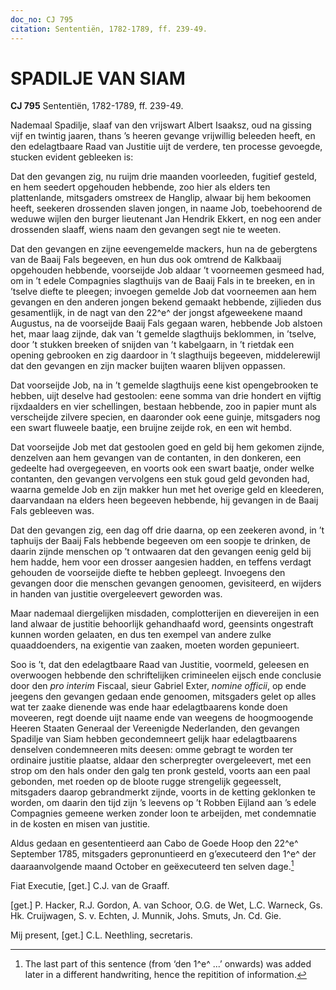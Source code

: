 ```yaml
---
doc_no: CJ 795
citation: Sententiën, 1782-1789, ff. 239-49.
---
```


# SPADILJE VAN SIAM

**CJ 795** Sententiën, 1782-1789, ff. 239-49.

Nademaal Spadilje, slaaf van den vrijswart Albert Isaaksz, oud na gissing vijf en twintig jaaren, thans ’s heeren gevange vrijwillig beleeden heeft, en den edelagtbaare Raad van Justitie uijt de verdere, ten processe gevoegde, stucken evident gebleeken is:

Dat den gevangen zig, nu ruijm drie maanden voorleeden, fugitief gesteld, en hem seedert opgehouden hebbende, zoo hier als elders ten plattenlande, mitsgaders omstreex de Hanglip, alwaar bij hem bekoomen heeft, seekeren drossenden slaven jongen, in naame Job, toebehoorend de weduwe wijlen den burger lieutenant Jan Hendrik Ekkert, en nog een ander drossenden slaaff, wiens naam den gevangen segt nie te weeten.

Dat den gevangen en zijne eevengemelde mackers, hun na de gebergtens van de Baaij Fals begeeven, en hun dus ook omtrend de Kalkbaaij opgehouden hebbende, voorseijde Job aldaar ’t voorneemen gesmeed had, om in ’t edele Compagnies slagthuijs van de Baaij Fals in te breeken, en in ’tselve diefte te pleegen; invoegen gemelde Job dat voorneemen aan hem gevangen en den anderen jongen bekend gemaakt hebbende, zijlieden dus gesamentlijk, in de nagt van den 22^e^ der jongst afgeweekene maand Augustus, na de voorseijde Baaij Fals gegaan waren, hebbende Job alstoen het, maar laag zijnde, dak van ’t gemelde slagthuijs beklommen, in ’tselve, door ’t stukken breeken of snijden van ’t kabelgaarn, in ’t rietdak een opening gebrooken en zig daardoor in ’t slagthuijs begeeven, middelerewijl dat den gevangen en zijn macker buijten waaren blijven oppassen.

Dat voorseijde Job, na in ’t gemelde slagthuijs eene kist opengebrooken te hebben, uijt deselve had gestoolen: eene somma van drie hondert en vijftig rijxdaalders en vier schellingen, bestaan hebbende, zoo in papier munt als verscheijde zilvere specien, en daaronder ook eene guinje, mitsgaders nog een swart fluweele baatje, een bruijne zeijde rok, en een wit hembd.

Dat voorseijde Job met dat gestoolen goed en geld bij hem gekomen zijnde, denzelven aan hem gevangen van de contanten, in den donkeren, een gedeelte had overgegeeven, en voorts ook een swart baatje, onder welke contanten, den gevangen vervolgens een stuk goud geld gevonden had, waarna gemelde Job en zijn makker hun met het overige geld en kleederen, daarvandaan na elders heen begeeven hebbende, hij gevangen in de Baaij Fals gebleeven was.

Dat den gevangen zig, een dag off drie daarna, op een zeekeren avond, in ’t taphuijs der Baaij Fals hebbende begeeven om een soopje te drinken, de daarin zijnde menschen op ’t ontwaaren dat den gevangen eenig geld bij hem hadde, hem voor een drosser aangesien hadden, en teffens verdagt gehouden de voorseijde diefte te hebben gepleegt. Invoegens den gevangen door die menschen gevangen genoomen, gevisiteerd, en wijders in handen van justitie overgeleevert geworden was.

Maar nademaal diergelijken misdaden, complotterijen en dievereijen in een land alwaar de justitie behoorlijk gehandhaafd word, geensints ongestraft kunnen worden gelaaten, en dus ten exempel van andere zulke quaaddoenders, na exigentie van zaaken, moeten worden gepunieert.

Soo is ’t, dat den edelagtbaare Raad van Justitie, voormeld, geleesen en overwoogen hebbende den schriftelijken crimineelen eijsch ende conclusie door den *pro interim* Fiscaal, sieur Gabriel Exter, *nomine officii*, op ende jeegens den gevangen gedaan ende genoomen, mitsgaders gelet op alles wat ter zaake dienende was ende haar edelagtbaarens konde doen moveeren, regt doende uijt naame ende van weegens de hoogmoogende Heeren Staaten Generaal der Vereenigde Nederlanden, den gevangen Spadilje van Siam hebben gecondemneert gelijk haar edelagtbaarens denselven condemneeren mits deesen: omme gebragt te worden ter ordinaire justitie plaatse, aldaar den scherpregter overgeleevert, met een strop om den hals onder den galg ten pronk gesteld, voorts aan een paal gebonden, met roeden op de bloote rugge strengelijk gegeesselt, mitsgaders daarop gebrandmerkt zijnde, voorts in de ketting geklonken te worden, om daarin den tijd zijn ’s leevens op ’t Robben Eijland aan ’s edele Compagnies gemeene werken zonder loon te arbeijden, met condemnatie in de kosten en misen van justitie.

Aldus gedaan en gesententieerd aan Cabo de Goede Hoop den 22^e^ September 1785, mitsgaders gepronuntieerd en g’executeerd den 1^e^ der daaraanvolgende maand October en geëxecuteerd ten selven dage.[^1]

Fiat Executie, \[get.\] C.J. van de Graaff.

\[get.\] P. Hacker, R.J. Gordon, A. van Schoor, O.G. de Wet, L.C. Warneck, Gs. Hk. Cruijwagen, S. v. Echten, J. Munnik, Johs. Smuts, Jn. Cd. Gie.

Mij present, \[get.\] C.L. Neethling, secretaris.

[^1]: The last part of this sentence (from ‘den 1^e^ ...’ onwards) was added later in a different handwriting, hence the repitition of information.